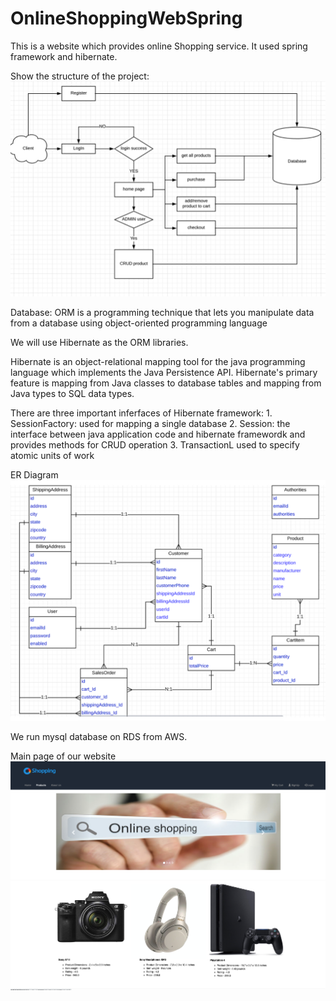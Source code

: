 # OnlineShoppingWebSpring
This is a website which provides online Shopping service. It used spring framework and hibernate.   

Show the structure of the project:
![avatar](processgraph.png)

Database:
ORM is a programming technique that lets you manipulate data from a database using object-oriented programming language

We will use Hibernate as the ORM libraries.

Hibernate is an object-relational mapping tool for the java programming language which implements the Java Persistence API.
Hibernate's primary feature is mapping from Java classes to database tables and mapping from Java types to SQL data types.

There are three important inferfaces of Hibernate framework:
	1. SessionFactory: used for mapping a single database
	2. Session: the interface between java application code and hibernate framewordk and provides methods for CRUD operation
	3. TransactionL used to specify atomic units of work

ER Diagram
![avatar](ER.png)

We run mysql database on RDS from AWS.

Main page of our website
![avatar](websitemainpage.png)